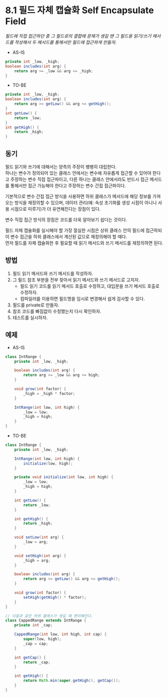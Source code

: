 # 8.1 필드 자체 캡슐화 Self Encapsulate Field

_필드에 직접 접근하던 중 그 필드로의 결합에 문제가 생길 땐 그 필드용 읽기/쓰기 메서드를 작성해서 두 메서드를 통해서만 필드에 접근하게 만들자._

- AS-IS

```java
private int _low, _high;
boolean includes(int arg) {
    return arg >= _low && arg <= _high;
}
```

- TO-BE

```java
private int _low, _high;
boolean includes(int arg) {
    return arg >= getLow() && arg <= getHigh();
}
int getLow() {
    return _low;
}
int getHigh() {
    return _high;
}
```

## 동기

필드 읽기와 쓰기에 대해서는 양측의 주장이 팽팽히 대립한다.  
하나는 변수가 정의되어 있는 클래스 안에서는 변수에 자유롭게 접근할 수 있어야 한다고 주장하는 변수 직접 접근파이고, 다른 하나는 클래스 안에서라도 반드시 접근 메서드를 통해서만 접근 가능해야 한다고 주장하는 변수 간접 접근파이다.

기본적으로 변수 간접 접근 방식을 사용하면 하위 클래스가 메서드에 해당 정보를 가져오는 방식을 재정의할 수 있으며, 데이터 관리(예: 속성 초기화를 생성 시점이 아니니 사용 시점으로 미루기)가 더 유연해진다는 장점이 있다.

변수 직접 접근 방식의 장점은 코드를 더욱 알아보기 쉽다는 것이다.

필드 자체 캡슐화를 실시해야 할 가장 절실한 시점은 상위 클래스 안의 필드에 접근하되 이 변수 접근을 하위 클래스에서 계산된 값으로 재정의해야 할 때다.  
먼저 필드를 자체 캡슐화한 후 필요할 때 읽기 메서드와 쓰기 메서드를 재정의하면 된다.

## 방법

1. 필드 읽기 메서드와 쓰기 메서드를 작성하자.
2. 그 필드 참조 부분을 전부 찾아서 읽기 메서드와 쓰기 메서드로 고치자.
   - 필드 읽기 코드를 읽기 메서드 호출로 수정하고, 대입문을 쓰기 메서드 호출로 수정하자.
   - 컴파일러를 이용하면 필드명을 임시로 변경해서 쉽게 검사할 수 있다.
3. 필드를 private로 만들자.
4. 참조 코드를 빠짐없이 수정했는지 다시 확인하자.
5. 테스트를 실시하자.

## 예제

- AS-IS

```java
class IntRange {
    private int _low, _high;

    boolean includes(int arg) {
        return arg >= _low && arg <= high;
    }

    void grow(int factor) {
        _high = _high * factor;
    }

    IntRange(int low, int high) {
        _low = low;
        _high = high;
    }
}
```

- TO-BE

```java
class IntRange {
    private int _low, _high;

    IntRange(int low, int high) {
        initialize(low, high);
    }

    private void initialize(int low, int high) {
        _low = low;
        _high = high;
    }

    int getLow() {
        return _low;
    }

    int getHigh() {
        return _high;
    }

    void setLow(int arg) {
        _low = arg;
    }

    void setHigh(int arg) {
        _high = arg;
    }

    boolean includes(int arg) {
        return arg >= getLow() && arg <= getHigh();
    }

    void grow(int factor) {
        setHigh(getHigh() * factor);
    }
}

// 다음과 같은 하위 클래스가 생길 때 편리해진다.
class CappedRange extends IntRange {
    private int _cap;

    CappedRange(int low, int high, int cap) {
        super(low, high);
        _cap = cap;
    }

    int getCap() {
        return _cap;
    }

    int getHigh() {
        return Math.min(super.getHigh(), getCap());
    }
}
```
